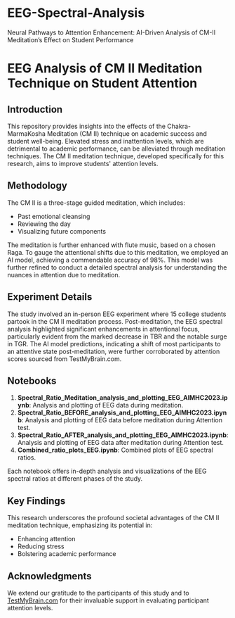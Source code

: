 # EEG-Spectral-Analysis
Neural Pathways to Attention Enhancement: AI-Driven Analysis of CM-II Meditation’s Effect on Student Performance
# EEG Analysis of CM II Meditation Technique on Student Attention

## Introduction

This repository provides insights into the effects of the Chakra-MarmaKosha Meditation (CM II) technique on academic success and student well-being. Elevated stress and inattention levels, which are detrimental to academic performance, can be alleviated through meditation techniques. The CM II meditation technique, developed specifically for this research, aims to improve students' attention levels. 

## Methodology

The CM II is a three-stage guided meditation, which includes:
- Past emotional cleansing
- Reviewing the day
- Visualizing future components

The meditation is further enhanced with flute music, based on a chosen Raga. To gauge the attentional shifts due to this meditation, we employed an AI model, achieving a commendable accuracy of 98%. This model was further refined to conduct a detailed spectral analysis for understanding the nuances in attention due to meditation.

## Experiment Details

The study involved an in-person EEG experiment where 15 college students partook in the CM II meditation process. Post-meditation, the EEG spectral analysis highlighted significant enhancements in attentional focus, particularly evident from the marked decrease in TBR and the notable surge in TGR. The AI model predictions, indicating a shift of most participants to an attentive state post-meditation, were further corroborated by attention scores sourced from TestMyBrain.com.

## Notebooks

1. **Spectral_Ratio_Meditation_analysis_and_plotting_EEG_AIMHC2023.ipynb**: Analysis and plotting of EEG data during meditation.
2. **Spectral_Ratio_BEFORE_analysis_and_plotting_EEG_AIMHC2023.ipynb**: Analysis and plotting of EEG data before meditation during Attention test.
3. **Spectral_Ratio_AFTER_analysis_and_plotting_EEG_AIMHC2023.ipynb**: Analysis and plotting of EEG data after meditation during Attention test.
4. **Combined_ratio_plots_EEG.ipynb**: Combined plots of EEG spectral ratios.

Each notebook offers in-depth analysis and visualizations of the EEG spectral ratios at different phases of the study.

## Key Findings

This research underscores the profound societal advantages of the CM II meditation technique, emphasizing its potential in:
- Enhancing attention
- Reducing stress
- Bolstering academic performance

## Acknowledgments

We extend our gratitude to the participants of this study and to [TestMyBrain.com](http://testmybrain.com/) for their invaluable support in evaluating participant attention levels.

